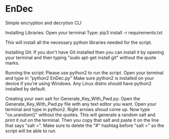 # EnDec
Simple encryption and decrytion CLI

Installing Libraries:
Open your terminal
Type: pip3 install -r requirements.txt

This will install all the necessary python libraries needed for the script.

Installing Git:
If you don't have Git installed then you can install it by opening your terminal and then typing
"sudo apt-get install git" without the quote marks.

Running the script:
Please use python2 to run the script.
Open your terminal and type in "python2 EnDec.py"
Make sure python2 is installed on your device if you're using Windows. Any Linux distro should have python2 installed by default.

Creating your own salt for Generate_Key_With_Pwd.py:
Open the Generate_Key_With_Pwd.py file with any text editor you want.
Open your terminal and type in python2. Right arrows shoud come up.
Now type "os.urandom()" without the quotes. This will generate a random salt and print it out on the terminal.
Then you copy that salt and paste it on the line that says "salt =". Make sure to delete the "#" hashtag before "salt =" so the script will be able to run.
